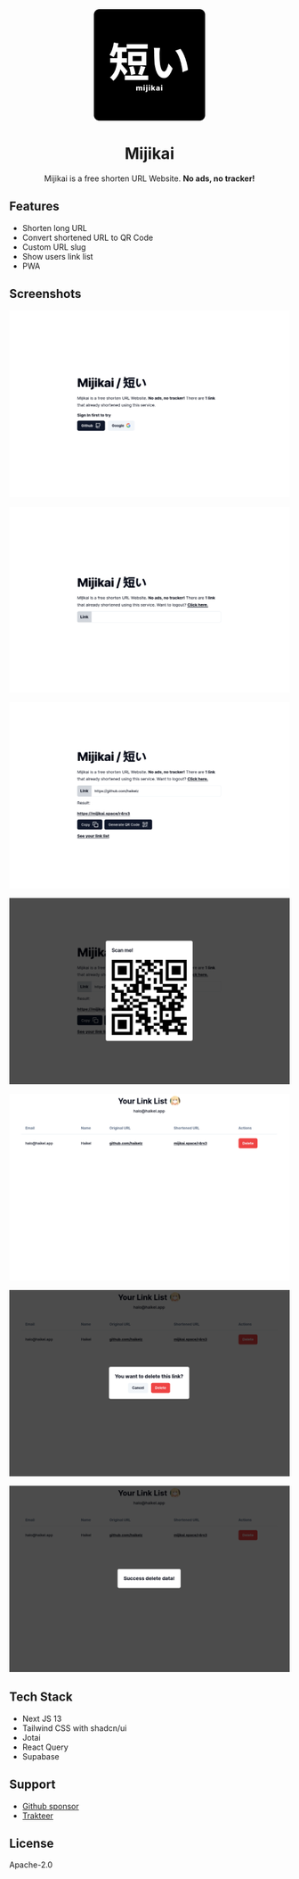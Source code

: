 <div align="center">
  <img src="public/images/logo.png" width="200px" height="200px" alt="logo" />
  <h1>Mijikai</h1>
  <p>Mijikai is a free shorten URL Website. <b>No ads, no tracker!</b></p>
</div>

## Features

- Shorten long URL
- Convert shortened URL to QR Code
- Custom URL slug
- Show users link list
- PWA

## Screenshots

![ss 1](static/docs/ss-1.png)

![ss 2](static/docs/ss-2.png)

![ss 3](static/docs/ss-3.png)

![ss 4](static/docs/ss-4.png)

![ss 5](public/docs/ss-5.png)

![ss 6](static/docs/ss-6.png)

![ss 7](static/docs/ss-7.png)

## Tech Stack

- Next JS 13
- Tailwind CSS with shadcn/ui
- Jotai
- React Query
- Supabase

## Support

- [Github sponsor](https://github.com/sponsors/haikelz)
- [Trakteer](https://trakteer.id/haikelz/tip)

## License

Apache-2.0
